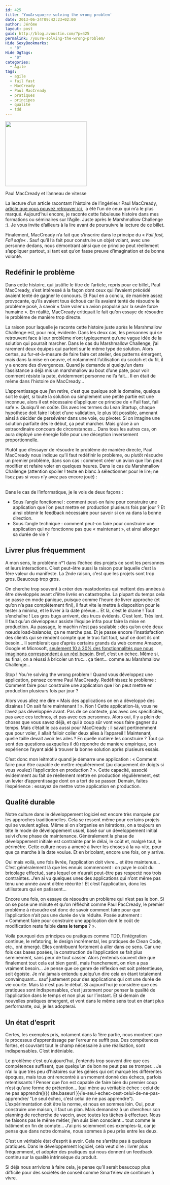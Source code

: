 ```yaml
---
id: 425
title: 'You&rsquo;re solving the wrong problem'
date: 2013-06-24T09:42:23+02:00
author: Jérôme
layout: post
guid: http://blog.avoustin.com/?p=425
permalink: /youre-solving-the-wrong-problem/
Hide SexyBookmarks:
  - "0"
Hide OgTags:
  - "0"
categories:
  - Agile
tags:
  - agile
  - fail fast
  - MacCready
  - Paul MacCready
  - pratiques
  - principes
  - qualité
  - tdd
---
```


<div style="width: 266px" class="wp-caption alignleft">
  <img class="  " alt="" src="http://upload.wikimedia.org/wikipedia/commons/9/92/Paul_maccready.jpg" width="256" height="204" />
  
  <p class="wp-caption-text">
    Paul MacCready et l&rsquo;anneau de vitesse
  </p>
</div>

La lecture d&rsquo;un article racontant l&rsquo;histoire de l&rsquo;ingénieur Paul MacCready, <a href="http://www.azarask.in/blog/post/the-wrong-problem/" target="_blank">article que vous pouvez retrouver ici</a>,  a été l&rsquo;un de ceux qui m&rsquo;a le plus marqué. Aujourd&rsquo;hui encore, je raconte cette fabuleuse histoire dans mes formations ou séminaires sur l&rsquo;Agile. Juste après le Marshmallow Challenge :). Je vous invite d&rsquo;ailleurs à la lire avant de poursuivre la lecture de ce billet.

Finalement, MacCready n&rsquo;a fait que s&rsquo;inscrire dans le principe du « _Fail fast, Fail safe_« . Sauf qu&rsquo;il l&rsquo;a fait pour construire un objet volant, avec une personne dedans, nous démontrant ainsi que ce principe peut réellement s&rsquo;appliquer partout, si tant est qu&rsquo;on fasse preuve d&rsquo;imagination et de bonne volonté.<!--more-->

## Redéfinir le problème

Dans cette histoire, qui justifie le titre de l&rsquo;article, repris pour ce billet, Paul MacCready, s&rsquo;est intéressé à la façon dont ceux qui l&rsquo;avaient précédé avaient tenté de gagner le concours. Et Paul en a conclu, de manière assez provocante, qu&rsquo;ils avaient tous échoué car ils avaient tenté de résoudre le problème posé, à savoir « faire voler un avion propulsé par la seule force humaine ». En réalité, MacCready critiquait le fait qu&rsquo;on essaye de résoudre le problème de manière trop directe.

La raison pour laquelle je raconte cette histoire juste après le Marshmallow Challenge est, pour moi, évidente. Dans les deux cas, les personnes qui se retrouvent face à leur problème n&rsquo;ont typiquement qu&rsquo;une vague idée de la solution qui pourrait marcher. Dans le cas du Marshmallow Challenge, j&rsquo;ai rarement deux équipes qui partent sur le même type de solution. Alors certes, au fur-et-à-mesure de faire faire cet atelier, des patterns émergent, mais dans la mise en oeuvre, et notamment l&rsquo;utilisation du scotch et du fil, il y a encore des divergences. Quand je demande si quelqu&rsquo;un dans l&rsquo;assistance a déjà mis un marshmallow au bout d&rsquo;une pate, pour voir comment résiste la pate, évidemment personne ne l&rsquo;a fait&#8230; Il en était de même dans l&rsquo;histoire de MacCready&#8230;

L&rsquo;apprentissage que j&rsquo;en retire, c&rsquo;est que quelque soit le domaine, quelque soit le sujet, si toute la solution ou simplement une petite partie est une inconnue, alors il est nécessaire d&rsquo;appliquer ce principe de « Fail fast, fail safe ». Quoiqu&rsquo;il en coûte. Dis avec les termes du Lean Startup, chaque hypothèse doit faire l&rsquo;objet d&rsquo;une validation, le plus tôt possible, amenant ainsi à décider de persévérer dans une voie, ou pivoter. Si on imagine une solution parfaite dès le début, ça peut marcher. Mais grâce à un extraordinaire concours de circonstances&#8230; Dans tous les autres cas, on aura déployé une énergie folle pour une déception inversement proportionnelle.

Plutôt que d&rsquo;essayer de résoudre le problème de manière directe, Paul MacCready nous indique qu&rsquo;il faut redéfinir le problème, ou plutôt résoudre un premier problème, dans son cas : comment créer un avion que l&rsquo;on peut modifier et refaire voler en quelques heures. Dans le cas du Marshmallow Challenge (attention spoiler ! texte en blanc à sélectionner pour le lire; ne lisez pas si vous n&rsquo;y avez pas encore joué) : <span style="color: #ffffff;">comment peut-on construire un édifice que l&rsquo;on peut rebâtir en quelques minutes, voire secondes ?</span>

Dans le cas de l&rsquo;informatique, je le vois de deux façons :

  * Sous l&rsquo;angle fonctionnel : comment peut-on faire pour construire une application que l&rsquo;on peut mettre en production plusieurs fois par jour ? Et ainsi obtenir le feedback nécessaire pour savoir si on va dans la bonne direction.
  * Sous l&rsquo;angle technique : comment peut-on faire pour construire une application qui ne fonctionne pas que « maintenant », et ainsi allonger sa durée de vie ?

## Livrer plus fréquemment

A mon sens, le problème n°1 dans l&rsquo;échec des projets ce sont les personnes et leurs interactions. C&rsquo;est peut-être aussi la raison pour laquelle c&rsquo;est la 1ère valeur du manifeste. La 2nde raison, c&rsquo;est que les projets sont trop gros. Beaucoup trop gros.

On cherche trop souvent à créer des mastodontes qui mettent des années à être développés avant d&rsquo;être livrés en catastrophe. La plupart du temps cela se passe en mode panique, puisque comme l&rsquo;heure de livrer approche (et qu&rsquo;on n&rsquo;a pas complètement fini), il faut vite le mettre à disposition pour le tester a minima, et le livrer à la date prévue&#8230; Et là, c&rsquo;est le drame ! Tout s’enchaîne ! Les gros bugs arrivent, des trucs évidents. C&rsquo;est lent. Très lent. Il faut qu&rsquo;un développeur assiste l&rsquo;équipe infra pour faire la mise en production. Au passage, le machin n&rsquo;est pas scalable : dès qu&rsquo;on crée deux nœuds load-balancés, ça ne marche pas. Et je passe encore l&rsquo;insatisfaction des clients qui se rendent compte que le truc fait tout, sauf ce dont ils ont besoin&#8230; Il semblerait que d&rsquo;après certains grands du web comme Amazon, Google et Microsoft, <a href="http://ai.stanford.edu/~ronnyk/2012-09ACMRecSysNR.pdf" target="_blank">seulement 10 à 30% des fonctionnalités que nous imaginons correspondent à un réel besoin</a>. Bref, c&rsquo;est un échec. Même si, au final, on a réussi à bricoler un truc&#8230; ça tient&#8230; comme au Marshmallow Challenge&#8230;

Stop ! You&rsquo;re solving the wrong problem ! Quand vous développez une application, pensez comme Paul MacCready. Redéfinissez le problème : Comment faire pour construire une application que l&rsquo;on peut mettre en production plusieurs fois par jour ?

Alors vous allez me dire « Mais des applications on en a développé des dizaines ! On sait faire maintenant ! ». Non ! Cette application-là, vous ne l&rsquo;avez pas développée avant. Pas de ce contexte, pas avec ces spécificités, pas avec ces technos, et pas avec ces personnes. Alors oui, il y a plein de choses que vous savez déjà, et qui à coup sûr vont vous faire gagner du temps. Mais c&rsquo;était le cas aussi pour MacCready : il savait pertinemment que pour voler, il allait falloir coller deux ailes à l&rsquo;appareil ! Maintenant, quelle taille devait avoir les ailes ? En quelle matière les construire ? Tout ça sont des questions auxquelles il dû répondre de manière empirique, son expérience l&rsquo;ayant aidé à trouver la bonne solution après plusieurs essais.

C&rsquo;est donc mon leitmotiv quand je démarre une application : « Comment faire pour être capable de mettre régulièrement (au claquement de doigts si vous voulez) l&rsquo;application en production ? ». Cette capacité, associé évidemment au fait de réellement mettre en production régulièrement, est un levier d&rsquo;apprentissage dont on a tort de se passer. Demain, faites l&rsquo;expérience : essayez de mettre votre application en production.

## Qualité durable

Notre culture dans le développement logiciel est encore très marquée par les approches traditionnelles. Cela se ressent même pour certains projets qui se veulent agiles. Même si on s&rsquo;organise en itérations, on a toujours en tête le mode de développement usuel, basé sur un développement initial suivi d&rsquo;une phase de maintenance. Généralement la phase de développement initiale est contrainte par le délai, le coût et, malgré tout, le périmètre. Cette culture nous a amené à livrer les choses à la va-vite, pour que ça marche à la date voulue. Et en bricolant, encore une fois, on y arrive.

Oui mais voilà, une fois livrée, l&rsquo;application doit vivre&#8230; et être maintenue&#8230; C&rsquo;est généralement là que les ennuis commencent : on paye le coût du bricolage effectué, sans lequel on n&rsquo;aurait peut-être pas respecté nos trois contraintes. J&rsquo;en ai vu quelques unes des applications qui n&rsquo;ont même pas tenu une année avant d&rsquo;être réécrite ! Et c&rsquo;est l&rsquo;application, donc les utilisateurs qui en patissent&#8230;

Encore une fois, on essaye de résoudre un problème qui n&rsquo;est pas le bon. Si on se pose une minute et qu&rsquo;on réfléchit comme Paul PacCready, le premier problème à résoudre est donc de savoir comment faire pour que l&rsquo;application n&rsquo;ait pas une durée de vie réduite. Posée autrement : « Comment faire pour construire une application dont le coût de modification reste faible **dans le temps** ? ».

Voilà pourquoi des principes ou pratiques comme TDD, l&rsquo;intégration continue, le refatoring, le design incrémental, les pratiques de Clean Code, etc., ont émergé. Elles contribuent fortement à aller dans ce sens. Car une fois ces bases posées, la construction de l&rsquo;application se fait plus sereinement, sans peur de tout casser. Alors j&rsquo;entends souvent dire que finalement tout cela est bien gentil, mais franchement, on n&rsquo;en a pas vraiment besoin&#8230; Je pense que ce genre de réflexion est soit prétentieuse, soit égoïste. Je n&rsquo;ai jamais entendu quelqu&rsquo;un dire cela en étant totalement convainquant&#8230; sauf justement pour des applications qui ont une durée de vie courte. Mais là n&rsquo;est pas le débat. Si aujourd&rsquo;hui je considère que ces pratiques sont indispensables, c&rsquo;est justement pour penser la qualité de l&rsquo;application dans le temps et non plus sur l&rsquo;instant. Et si demain de nouvelles pratiques émergent, et vont dans le même sens tout en étant plus performante, oui, je les adopterai.

## Un état d&rsquo;esprit

Certes, les exemples pris, notament dans la 1ère partie, nous montrent que le processus d&rsquo;apprentissage par l&rsquo;erreur ne suffit pas. Des compétences fortes, et couvrant tout le champ nécessaire à une réalisation, sont indispensables. C&rsquo;est indéniable.

Le problème c&rsquo;est qu&rsquo;aujourd&rsquo;hui, j&rsquo;entends trop souvent dire que ces compétences suffisent, que quelqu&rsquo;un de bon ne peut pas se tromper&#8230; Je n&rsquo;ai lu que très peu d&rsquo;histoires sur les génies qui ont marqué les différentes époques, mais tous ont rencontré à un moment donné des échecs, parfois retentissants ! Penser que l&rsquo;on est capable de faire bien du premier coup n&rsquo;est qu&rsquo;une forme de prétention&#8230; [qui mène au véritable échec : celui de ne pas apprendre]({{ site.baseurl }}/le-seul-echec-cest-celui-de-ne-pas-apprendre/ "Le seul échec, c’est celui de ne pas apprendre"). L&rsquo;expérimentation doit être la norme, et nous en sommes loin. Oui, pour construire une maison, il faut un plan. Mais demandez à un chercheur son planning de recherche de vaccin, avec toutes les tâches à effectuer. Nous ne faisons pas le même métier, j&rsquo;en suis bien conscient&#8230; tout comme le bâtiment en fin de compte&#8230; J&rsquo;ai pris sciemment ces exemples-là, car je pense que dans notre domaine, nous sommes à peu près entre les deux.

C&rsquo;est un véritable état d&rsquo;esprit à avoir. Cela ne s&rsquo;arrête pas à quelques pratiques. Dans le développement logiciel, cela veut dire : livrer plus fréquemment, et adopter des pratiques qui nous donnent un feedback continu sur la qualité intrinsèque du produit.

Si déjà nous arrivions à faire cela, je pense qu&rsquo;il serait beaucoup plus difficile pour des sociétés de conseil comme SmartView de continuer à vivre.

